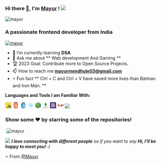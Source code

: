 ### Hi there 👋, I'm [Mayur](https://yog9.github.io/portfolio) ! <img src="https://media.giphy.com/media/mGcNjsfWAjY5AEZNw6/giphy.gif" width="50"> 
<p align="left"> <img src="https://komarev.com/ghpvc/?username=mayur&label=Profile%20views&color=0e75b6&style=flat" alt="mayur" /> </p>
<h3 align="left">A passionate frontend developer from India</h3>

<p align="left"> <a href="https://twitter.com/MayurMendhule?s=08" target="blank"><img src="https://img.shields.io/twitter/follow/mayur?logo=twitter&style=for-the-badge" alt="mayur" /></a> </p>

- 🌱 I’m currently learning **DSA**
- 💬 Ask me about ** Web development And Gaming **
- 🏆 2023 Goal: Contribute more to Open Source Projects.
- 📫 How to reach me **mayurmendhule03@gmail.com**
- ⚡ Fun fact ** Ctrl + C and Ctrl + V have saved more lives than Batman and Iron Man. **


**Languages and Tools I am Familiar With:**  

<code><img height="20" src="https://raw.githubusercontent.com/github/explore/80688e429a7d4ef2fca1e82350fe8e3517d3494d/topics/javascript/javascript.png"></code>
<code><img height="20" src="https://raw.githubusercontent.com/github/explore/80688e429a7d4ef2fca1e82350fe8e3517d3494d/topics/html/html.png"></code>
<code><img height="20" src="https://raw.githubusercontent.com/github/explore/80688e429a7d4ef2fca1e82350fe8e3517d3494d/topics/css/css.png"></code>
<code><img height="20" src="https://raw.githubusercontent.com/github/explore/80688e429a7d4ef2fca1e82350fe8e3517d3494d/topics/react/react.png"></code>
<code><img height="20" src="https://raw.githubusercontent.com/github/explore/80688e429a7d4ef2fca1e82350fe8e3517d3494d/topics/nodejs/nodejs.png"></code>
<code><img height="20" src="https://raw.githubusercontent.com/devicons/devicon/master/icons/mongodb/mongodb-original-wordmark.svg"></code>
<code><img height="20" src="https://raw.githubusercontent.com/github/explore/80688e429a7d4ef2fca1e82350fe8e3517d3494d/topics/bootstrap/bootstrap.png"></code>
<code><img height="20" src="https://raw.githubusercontent.com/github/explore/80688e429a7d4ef2fca1e82350fe8e3517d3494d/topics/git/git.png"></code>
<code><img height="20" src="https://www.vectorlogo.zone/logos/getpostman/getpostman-icon.svg"></code>


### Show some ❤️ by starring some of the repositories!
<!-- <p><img align="left" src="https://github-readme-stats.vercel.app/api/top-langs?username=Mayur&show_icons=true&locale=en&layout=compact" alt="mayur" /></p> -->

<p>&nbsp;<img align="center" src="https://github-readme-stats.vercel.app/api?username=mayur&show_icons=true&locale=en" alt="mayur" /></p>

<!-- <p><img align="center" src="https://github-readme-streak-stats.herokuapp.com/?user=mayur&" alt="mayur" /></p> -->

<img src="https://media.giphy.com/media/LnQjpWaON8nhr21vNW/giphy.gif" width="60"> <em><b>I love connecting with different people</b> so if you want to say <b>Hi, I'll be happy to meet you!</b> :)</em>


⭐️ From [@Mauyr](https://github.com/mayurmendhule)



